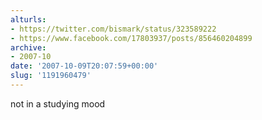 ```yaml
---
alturls:
- https://twitter.com/bismark/status/323589222
- https://www.facebook.com/17803937/posts/856460204899
archive:
- 2007-10
date: '2007-10-09T20:07:59+00:00'
slug: '1191960479'
---
```


not in a studying mood

